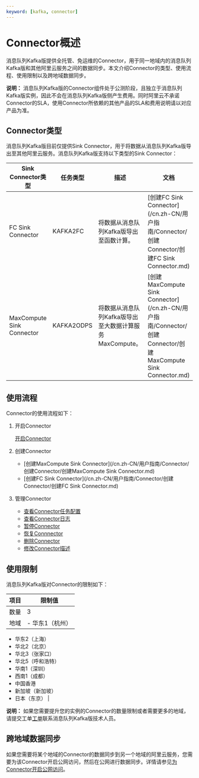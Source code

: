 ```yaml
---
keyword: [kafka, connector]
---
```


# Connector概述

消息队列Kafka版提供全托管、免运维的Connector，用于同一地域内的消息队列Kafka版和其他阿里云服务之间的数据同步。本文介绍Connector的类型、使用流程、使用限制以及跨地域数据同步。

**说明：** 消息队列Kafka版的Connector组件处于公测阶段，且独立于消息队列Kafka版实例，因此不会在消息队列Kafka版侧产生费用。同时阿里云不承诺Connector的SLA，使用Connector所依赖的其他产品的SLA和费用说明请以对应产品为准。

## Connector类型

消息队列Kafka版目前仅提供Sink Connector，用于将数据从消息队列Kafka版导出至其他阿里云服务。消息队列Kafka版支持以下类型的Sink Connector：

|Sink Connector类型|任务类型|描述|文档|
|----------------|----|--|--|
|FC Sink Connector|KAFKA2FC|将数据从消息队列Kafka版导出至函数计算。|[创建FC Sink Connector](/cn.zh-CN/用户指南/Connector/创建Connector/创建FC Sink Connector.md)|
|MaxCompute Sink Connector|KAFKA2ODPS|将数据从消息队列Kafka版导出至大数据计算服务MaxCompute。|[创建MaxCompute Sink Connector](/cn.zh-CN/用户指南/Connector/创建Connector/创建MaxCompute Sink Connector.md)|

## 使用流程

Connector的使用流程如下：

1.  开启Connector

    [开启Connector](/cn.zh-CN/用户指南/Connector/开启Connector.md)

2.  创建Connector
    -   [创建MaxCompute Sink Connector](/cn.zh-CN/用户指南/Connector/创建Connector/创建MaxCompute Sink Connector.md)
    -   [创建FC Sink Connector](/cn.zh-CN/用户指南/Connector/创建Connector/创建FC Sink Connector.md)
3.  管理Connector
    -   [查看Connector任务配置](/cn.zh-CN/用户指南/Connector/查看Connector任务配置.md)
    -   [查看Connector日志](/cn.zh-CN/用户指南/Connector/查看Connector日志.md)
    -   [暂停Connector](/cn.zh-CN/用户指南/Connector/暂停Connector.md)
    -   [恢复Connnector](/cn.zh-CN/用户指南/Connector/恢复Connnector.md)
    -   [删除Connector](/cn.zh-CN/用户指南/Connector/删除Connector.md)
    -   [修改Connector描述](/cn.zh-CN/用户指南/Connector/修改Connector描述.md)

## 使用限制

消息队列Kafka版对Connector的限制如下：

|项目|限制值|
|--|---|
|数量|3|
|地域|-   华东1（杭州）
-   华东2（上海）
-   华北2（北京）
-   华北3（张家口）
-   华北5（呼和浩特）
-   华南1（深圳）
-   西南1（成都）
-   中国香港
-   新加坡（新加坡）
-   日本（东京） |

**说明：** 如果您需要提升您的实例的Connector的数量限制或者需要更多的地域，请提交工单[工单](https://selfservice.console.aliyun.com/ticket/category/alikafka)联系消息队列Kafka版技术人员。

## 跨地域数据同步

如果您需要将某个地域的Connector的数据同步到另一个地域的阿里云服务，您需要为该Connector开启公网访问，然后在公网进行数据同步。详情请参见[为Connector开启公网访问](/cn.zh-CN/用户指南/Connector/为Connector开启公网访问.md)。

